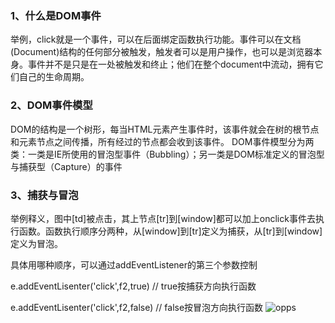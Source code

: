 ### 1、什么是DOM事件
举例，click就是一个事件，可以在后面绑定函数执行功能。事件可以在文档(Document)结构的任何部分被触发，触发者可以是用户操作，也可以是浏览器本身。事件并不是只是在一处被触发和终止；他们在整个document中流动，拥有它们自己的生命周期。
### 2、DOM事件模型
DOM的结构是一个树形，每当HTML元素产生事件时，该事件就会在树的根节点和元素节点之间传播，所有经过的节点都会收到该事件。 DOM事件模型分为两类：一类是IE所使用的冒泡型事件（Bubbling）；另一类是DOM标准定义的冒泡型与捕获型（Capture）的事件
### 3、捕获与冒泡
举例释义，图中[td]被点击，其上节点[tr]到[window]都可以加上onclick事件去执行函数。函数执行顺序分两种，从[window]到[tr]定义为捕获，从[tr]到[window]定义为冒泡。

具体用哪种顺序，可以通过addEventListener的第三个参数控制

e.addEventLisenter('click',f2,true)   // true按捕获方向执行函数

e.addEventLisenter('click',f2,false)  //  false按冒泡方向执行函数
![opps](https://upload-images.jianshu.io/upload_images/1181204-f84073bad90a1e3c.png?imageMogr2/auto-orient/strip|imageView2/2/format/webp)
